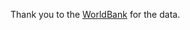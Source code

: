 Thank you to the [WorldBank](https://data.worldbank.org/indicator/IT.NET.USER.ZS?end=2023&start=1960&view=map&year=2023) for the data.
